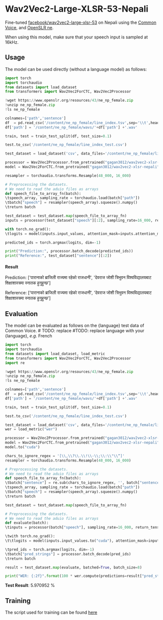 # Wav2Vec2-Large-XLSR-53-Nepali 

Fine-tuned [facebook/wav2vec2-large-xlsr-53](https://huggingface.co/facebook/wav2vec2-large-xlsr-53) on Nepali using the [Common Voice](https://huggingface.co/datasets/common_voice), and [OpenSLR ne](http://www.openslr.org/43/). 

When using this model, make sure that your speech input is sampled at 16kHz.

## Usage

The model can be used directly (without a language model) as follows:

```python
import torch
import torchaudio
from datasets import load_dataset
from transformers import Wav2Vec2ForCTC, Wav2Vec2Processor

!wget https://www.openslr.org/resources/43/ne_np_female.zip
!unzip ne_np_female.zip
!ls ne_np_female

colnames=['path','sentence'] 
df  = pd.read_csv('/content/ne_np_female/line_index.tsv',sep='\\t',header=None,names = colnames)
df['path'] = '/content/ne_np_female/wavs/'+df['path'] +'.wav'

train, test = train_test_split(df, test_size=0.1)

test.to_csv('/content/ne_np_female/line_index_test.csv')

test_dataset = load_dataset('csv', data_files='/content/ne_np_female/line_index_test.csv',split = 'train')

processor = Wav2Vec2Processor.from_pretrained("gagan3012/wav2vec2-xlsr-nepali")
model = Wav2Vec2ForCTC.from_pretrained("gagan3012/wav2vec2-xlsr-nepali") 

resampler = torchaudio.transforms.Resample(48_000, 16_000)

# Preprocessing the datasets.
# We need to read the aduio files as arrays
def speech_file_to_array_fn(batch):
\tspeech_array, sampling_rate = torchaudio.load(batch["path"])
\tbatch["speech"] = resampler(speech_array).squeeze().numpy()
\treturn batch

test_dataset = test_dataset.map(speech_file_to_array_fn)
inputs = processor(test_dataset["speech"][:2], sampling_rate=16_000, return_tensors="pt", padding=True)

with torch.no_grad():
\tlogits = model(inputs.input_values, attention_mask=inputs.attention_mask).logits

predicted_ids = torch.argmax(logits, dim=-1)

print("Prediction:", processor.batch_decode(predicted_ids))
print("Reference:", test_dataset["sentence"][:2])

```
#### Result 

Prediction: ['पारानाको ब्राजिली राज्यमा रहेको राजधानी', 'देवराज जोशी त्रिभुवन विश्वविद्यालयबाट शिक्षाशास्त्रमा स्नातक हुनुहुन्छ']

Reference: ['पारानाको ब्राजिली राज्यमा रहेको राजधानी', 'देवराज जोशी त्रिभुवन विश्वविद्यालयबाट शिक्षाशास्त्रमा स्नातक हुनुहुन्छ']

## Evaluation

The model can be evaluated as follows on the {language} test data of Common Voice.  # TODO: replace #TODO: replace language with your {language}, *e.g.* French


```python
import torch
import torchaudio
from datasets import load_dataset, load_metric
from transformers import Wav2Vec2ForCTC, Wav2Vec2Processor
import re

!wget https://www.openslr.org/resources/43/ne_np_female.zip
!unzip ne_np_female.zip
!ls ne_np_female

colnames=['path','sentence'] 
df  = pd.read_csv('/content/ne_np_female/line_index.tsv',sep='\\t',header=None,names = colnames)
df['path'] = '/content/ne_np_female/wavs/'+df['path'] +'.wav'

train, test = train_test_split(df, test_size=0.1)

test.to_csv('/content/ne_np_female/line_index_test.csv')

test_dataset = load_dataset('csv', data_files='/content/ne_np_female/line_index_test.csv',split = 'train')
wer = load_metric("wer")

processor = Wav2Vec2Processor.from_pretrained("gagan3012/wav2vec2-xlsr-nepali")
model = Wav2Vec2ForCTC.from_pretrained("gagan3012/wav2vec2-xlsr-nepali") 
model.to("cuda")

chars_to_ignore_regex = '[\\,\\?\\.\\!\\-\\;\\:\\"\\“]'  
resampler = torchaudio.transforms.Resample(48_000, 16_000)

# Preprocessing the datasets.
# We need to read the aduio files as arrays
def speech_file_to_array_fn(batch):
\tbatch["sentence"] = re.sub(chars_to_ignore_regex, '', batch["sentence"]).lower()
\tspeech_array, sampling_rate = torchaudio.load(batch["path"])
\tbatch["speech"] = resampler(speech_array).squeeze().numpy()
\treturn batch

test_dataset = test_dataset.map(speech_file_to_array_fn)

# Preprocessing the datasets.
# We need to read the aduio files as arrays
def evaluate(batch):
\tinputs = processor(batch["speech"], sampling_rate=16_000, return_tensors="pt", padding=True)

\twith torch.no_grad():
\t\tlogits = model(inputs.input_values.to("cuda"), attention_mask=inputs.attention_mask.to("cuda")).logits

\tpred_ids = torch.argmax(logits, dim=-1)
\tbatch["pred_strings"] = processor.batch_decode(pred_ids)
\treturn batch

result = test_dataset.map(evaluate, batched=True, batch_size=8)

print("WER: {:2f}".format(100 * wer.compute(predictions=result["pred_strings"], references=result["sentence"])))

```

**Test Result**: 5.970952 %  

## Training

The script used for training can be found [here](https://colab.research.google.com/drive/1AHnYWXb5cwfMEa2o4O3TSdasAR3iVBFP?usp=sharing) 
